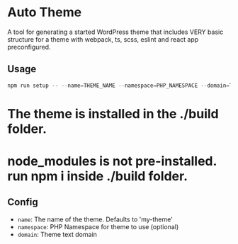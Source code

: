 # Auto Theme

A tool for generating a started WordPress theme that includes VERY basic structure for a theme with webpack, ts, scss, eslint and react app preconfigured.

## Usage

```javascript
npm run setup -- --name=THEME_NAME --namespace=PHP_NAMESPACE --domain=THEME_TEXT_DOMAIN
```

# The theme is installed in the ./build folder. 
# node_modules is not pre-installed. run npm i inside ./build folder.

## Config

- `name`: The name of the theme. Defaults to 'my-theme'
- `namespace`: PHP Namespace for theme to use (optional)
- `domain`: Theme text domain